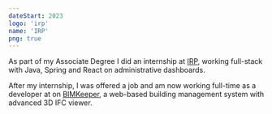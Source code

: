 ```yaml
---
dateStart: 2023
logo: 'irp'
name: 'IRP'
png: true
---
```


As part of my Associate Degree I did an internship at [IRP](https://irp.nl/), working full-stack with Java, Spring and React on administrative dashboards.

After my internship, I was offered a job and am now working full-time as a developer at on [BIMKeeper](https://bimkeeper.com/), a web-based building management system with advanced 3D IFC viewer.
